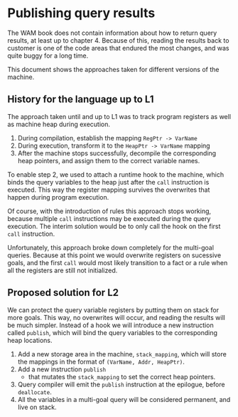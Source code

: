 # Publishing query results

The WAM book does not contain information about how to return query results, 
at least up to chapter 4. Because of this, reading the results back to customer
is one of the code areas that endured the most changes, and was quite buggy
for a long time.

This document shows the approaches taken for different versions of the machine.

## History for the language up to L1

The approach taken until and up to L1 was to track program registers
as well as machine heap during execution.
1. During compilation, establish the mapping `RegPtr -> VarName`
2. During execution, transform it to the `HeapPtr -> VarName` mapping
3. After the machine stops successfully, decompile the corresponding heap pointers, 
and assign them to the correct variable names.

To enable step 2, we used to attach a runtime hook to the machine, 
which binds the query variables to the heap just after the 
`call` instruction is executed. This way the register mapping survives 
the overwrites that happen during program execution.

Of course, with the introduction of rules this approach stops working,
because multiple `call` instructions may be executed during the query execution.
The interim solution would be to only call the hook on the first `call` instruction.

Unfortunately, this approach broke down completely for the multi-goal queries.
Because at this point we would overwrite registers on sucessive goals, and the first `call`
would most likely transition to a fact or a rule when all the registers are still
not initialized.

## Proposed solution for L2

We can protect the query variable registers by putting them on stack for more goals.
This way, no overwrites will occur, and reading the results will be much simpler.
Instead of a hook we will introduce a new instruction called `publish`, which will 
bind the query variables to the corresponding heap locations.

1. Add a new storage area in the machine, `stack_mapping`, which will store the mappings
in the format of `(VarName, Addr, HeapPtr)`.
2. Add a new instruction `publish`
    * that mutates the `stack_mapping` to set the correct heap pointers.
3. Query compiler will emit the `publish` instruction at the epilogue, before `deallocate`.
4. All the variables in a multi-goal query will be considered permanent, and live on stack.